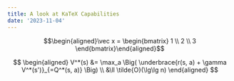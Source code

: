 ```yaml
---
title: A look at KaTeX Capabilities
date: '2023-11-04'
---
```






$$\begin{aligned}\vec x = \begin{bmatrix} 1 \\ 2 \\ 3 \end{bmatrix}\end{aligned}$$



$$
\begin{aligned}
V^*(s) &=  \max_a \Big( \underbrace{r(s, a) + \gamma V^*(s')}_{=Q^*(s, a)} \Big) \\
&\ll \tilde{O}(\lg\lg n)
\end{aligned}
$$
